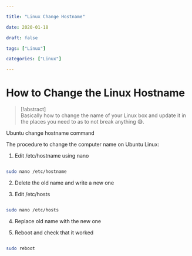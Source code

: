 ```yaml
---

title: "Linux Change Hostname"

date: 2020-01-18

draft: false

tags: ["Linux"]

categories: ["Linux"]

---
```


# How to Change the Linux Hostname

  > [!abstract]  
  > Basically how to change the name of your Linux box and update it in the places you need to as to not break anything 😅.

Ubuntu change hostname command

The procedure to change the computer name on Ubuntu Linux:

  

1. Edit /etc/hostname using nano

```bash

sudo nano /etc/hostname

```

2. Delete the old name and write a new one

3. Edit /etc/hosts

```bash

sudo nano /etc/hosts

```

4. Replace old name with the new one

5. Reboot and check that it worked

```bash

sudo reboot

```